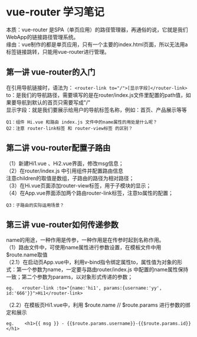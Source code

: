 

vue-router 学习笔记
===

本质：vue-router 是SPA（单页应用）的路径管理器，再通俗的说，它就是我们WebApp的链接路径管理系统。  <br>
缘由：vue制作的都是单页应用，只有一个主要的index.html页面，所以无法用a标签链接跳转，只能用vue-router进行管理。<br>


第一讲 vue-router的入门
---
在引用导航链接时，语法为： `<router-link to="/">[显示字段]</router-link>`          <br>
to：是我们的导航路径，需要填写的是在router/index.js文件里配置的path值，如果要导航到默认的首页只需要写成"/"   <br>
显示字段：就是我们要展示给用户的导航标签名称，例如：首页、产品展示等等  <br>

    Q1：组件 Hi.vue 和路由 index.js 文件中的name属性的用处是什么呢？
    Q2：注意 router-link标签 和 router-view标签 的区别？


第二讲 vou-router配置子路由
---
（1）新建Hi1.vue 、Hi2.vue界面，修改msg信息； <br>
（2）在router/index.js 中引用组件并配置路由信息 <br>
    注意children的取值是数组，子路由的路径为相对路径； <br>
（3）在Hi.vue页面添加router-view标签，用于子模块的显示； <br>
（4）在App.vue界面添加两个路由router-link标签，注意to属性的配置； <br>

    Q3：子路由的实际运用场景？


第三讲 vue-router如何传递参数
----
name的用途，一种作用是传参，一种作用是在传参时起到名称作用。 <br>
（1）路由文件中，可使用name属性进行参数设置，在模板文件中用$route.name取值 <br>
（2.1）在启动页App.vue中，利用v-bind指令绑定属性to，属性值为对象的形式：第一个参数为name，一定要与路由router/index.js 中配置的name属性保持一致；第二个参数为params，以对象形式传递的参数；

    eg.   <router-link :to="{name:'hi1', params:{username:'yy', id:'666'}}">Hi1</router-link>  
    
（2.2）在模板页Hi1.vue中，利用 $route.name // $route.params 进行参数的绑定和展示 

    eg.    <h1>{{ msg }} - {{$route.params.username}}-{{$route.params.id}}</h1>
    
    
